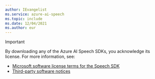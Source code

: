 ```yaml
---
author: IEvangelist
ms.service: azure-ai-speech
ms.topic: include
ms.date: 12/04/2021
ms.author: eur
---
```


> [!IMPORTANT]
> By downloading any of the Azure AI Speech SDKs, you acknowledge its license. For more information, see:
> - <a href="https://aka.ms/csspeech/license" target="_blank">Microsoft software license terms for the Speech SDK <span class="docon docon-navigate-external x-hidden-focus"></span></a>
> - <a href="https://aka.ms/csspeech/carbontpn" target="_blank">Third-party software notices <span class="docon docon-navigate-external x-hidden-focus"></span></a>
